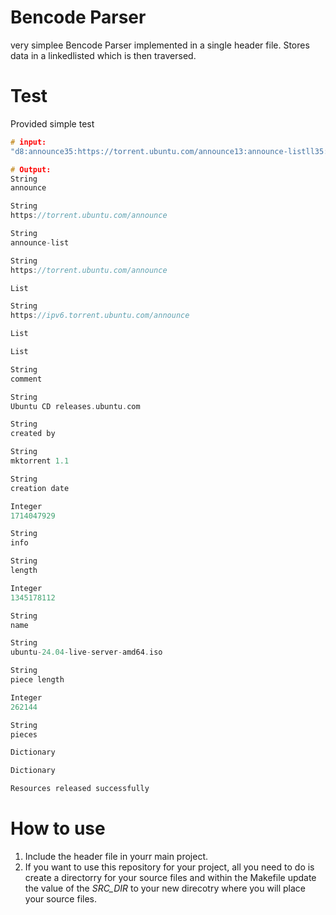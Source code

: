 # Bencode Parser
very simplee Bencode Parser implemented in a single header file.
Stores data in a linkedlisted which is then traversed.

# Test
Provided simple test

``` C
# input:
"d8:announce35:https://torrent.ubuntu.com/announce13:announce-listll35:https://torrent.ubuntu.com/announceel40:https://ipv6.torrent.ubuntu.com/announceee7:comment29:Ubuntu CD releases.ubuntu.com10:created by13:mktorrent 1.113:creation datei1714047929e4:infod6:lengthi275	4981888e4:name34:ubuntu-24.04-live-server-amd64.iso12:piece lengthi262144e6:piecesee"

# Output:
String
announce

String
https://torrent.ubuntu.com/announce

String
announce-list

String
https://torrent.ubuntu.com/announce

List

String
https://ipv6.torrent.ubuntu.com/announce

List

List

String
comment

String
Ubuntu CD releases.ubuntu.com

String
created by

String
mktorrent 1.1

String
creation date

Integer
1714047929

String
info

String
length

Integer
1345178112

String
name

String
ubuntu-24.04-live-server-amd64.iso

String
piece length

Integer
262144

String
pieces

Dictionary

Dictionary

Resources released successfully
```

# How to use
1. Include the header file in yourr main project.
2. If you want to use this repository for your project, all you need to do is create a directorry for your source files and within the Makefile update the value of the *SRC_DIR* to your new direcotry where you will place your source files.